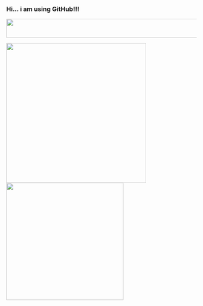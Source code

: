 ### Hi... i am using GitHub!!!

<div>

  <a href="https://www.linkedin.com/in/micael-borges-4613341a0/" target="_blank"><img width="800" height="50" src="https://img.shields.io/badge/-LinkedIn-%230077B5?style=for-the-badge&logo=linkedin&logoColor=black" target="_blank"></a> 

  
<div>


<div>
  <img width="370"  src="https://github-readme-stats.vercel.app/api?username=yoskatista&show_icons=true&theme=dark"/>
  <img width="310" src="https://github-readme-stats.vercel.app/api/top-langs/?username=yoskatista&layout=compact&langs_count=7&theme=dark"/>
</div>



  




